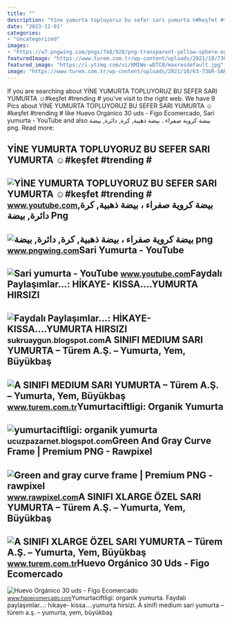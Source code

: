 ```yaml
---
title: ""
description: "Yi̇ne yumurta topluyoruz bu sefer sari yumurta ☺️#keşfet #trending #"
date: "2023-11-01"
categories:
- "Uncategorized"
images:
- "https://w7.pngwing.com/pngs/748/928/png-transparent-yellow-sphere-egg-golden-egg-s-sphere-circle-egg.png"
featuredImage: "https://www.turem.com.tr/wp-content/uploads/2021/10/73GR-SARI-XLARGE.jpg"
featured_image: "https://i.ytimg.com/vi/KMIWe-wDTC0/maxresdefault.jpg"
image: "https://www.turem.com.tr/wp-content/uploads/2021/10/63-73GR-SARI-LARGE-30LU-400x400.jpg"
---
```


If you are searching about YİNE YUMURTA TOPLUYORUZ BU SEFER SARI YUMURTA ☺️#keşfet #trending # you've visit to the right web. We have 9 Pics about YİNE YUMURTA TOPLUYORUZ BU SEFER SARI YUMURTA ☺️#keşfet #trending # like Huevo Orgánico 30 uds - Figo Ecomercado, Sari yumurta - YouTube and also بيضة كروية صفراء ، بيضة ذهبية, كرة, دائرة, بيضة png. Read more:

YİNE YUMURTA TOPLUYORUZ BU SEFER SARI YUMURTA ☺️#keşfet #trending #
-------------------------------------------------------------------

 ![YİNE YUMURTA TOPLUYORUZ BU SEFER SARI YUMURTA ☺️#keşfet #trending #](https://i.ytimg.com/vi/eGBb8q9iGrY/hq2.jpg) <small>www.youtube.com</small>بيضة كروية صفراء ، بيضة ذهبية, كرة, دائرة, بيضة Png
---------------------------------------------------

 ![بيضة كروية صفراء ، بيضة ذهبية, كرة, دائرة, بيضة png](https://w7.pngwing.com/pngs/748/928/png-transparent-yellow-sphere-egg-golden-egg-s-sphere-circle-egg.png) <small>www.pngwing.com</small>Sari Yumurta - YouTube
----------------------

 ![Sari yumurta - YouTube](https://i.ytimg.com/vi/KMIWe-wDTC0/maxresdefault.jpg) <small>www.youtube.com</small>Faydalı Paylaşımlar...: HİKAYE- KISSA....YUMURTA HIRSIZI
--------------------------------------------------------

 ![Faydalı Paylaşımlar...: HİKAYE- KISSA....YUMURTA HIRSIZI](https://blogger.googleusercontent.com/img/b/R29vZ2xl/AVvXsEj7VruKSvZbyR-EpxF_yYv4U1PesvBNptoL-c9yMx4cxmP3kOmlzpAQfsZ26WO11PzDRsxkK65kTrFj6_udLe-c3aa8HiBDhL2cZHyL-PdMijPImbMo6Fc8ffiR1JWCg-g4rzqr3vLIQT71KAxK9IBO_GajBkNbmYQFzHl6wWLSZYJAUELuc2tLV-9E/s845/1,eyaz-yumurta-sari-yumurta-farki.jpg) <small>sukruaygun.blogspot.com</small>A SINIFI MEDIUM SARI YUMURTA – Türem A.Ş. – Yumurta, Yem, Büyükbaş
------------------------------------------------------------------

 ![A SINIFI MEDIUM SARI YUMURTA – Türem A.Ş. – Yumurta, Yem, Büyükbaş](https://www.turem.com.tr/wp-content/uploads/2021/10/63-73GR-SARI-LARGE-30LU-400x400.jpg) <small>www.turem.com.tr</small>Yumurtaciftligi: Organik Yumurta
--------------------------------

 ![yumurtaciftligi: organik yumurta](https://1.bp.blogspot.com/-G3pmb5H2ELw/YELw4sdqIVI/AAAAAAAAEJ4/0EWO21hS_UwVXpXaB36OSiyB1PLRyPnlgCLcBGAsYHQ/s734/yumurta-sari_16_9_1547723121_16_9_1560410795_16_9_1562934765.jpg) <small>ucuzpazarnet.blogspot.com</small>Green And Gray Curve Frame | Premium PNG - Rawpixel
---------------------------------------------------

 ![Green and gray curve frame | Premium PNG - rawpixel](https://images.rawpixel.com/image_png_social_portrait/czNmcy1wcml2YXRlL3Jhd3BpeGVsX2ltYWdlcy93ZWJzaXRlX2NvbnRlbnQvcm0yMjJiYXRjaDQtbWluZC0xOS5wbmc.png?s=vfxB1l6eEwrwtXlyWpmSWNCP0LJDs_lqeSLVM8WpNog) <small>www.rawpixel.com</small>A SINIFI XLARGE ÖZEL SARI YUMURTA – Türem A.Ş. – Yumurta, Yem, Büyükbaş
-----------------------------------------------------------------------

 ![A SINIFI XLARGE ÖZEL SARI YUMURTA – Türem A.Ş. – Yumurta, Yem, Büyükbaş](https://www.turem.com.tr/wp-content/uploads/2021/10/73GR-SARI-XLARGE.jpg) <small>www.turem.com.tr</small>Huevo Orgánico 30 Uds - Figo Ecomercado
---------------------------------------

 ![Huevo Orgánico 30 uds - Figo Ecomercado](https://www.figoecomercado.com/up-one/2020/06/carton-30-huevos-producto-organico.jpg) <small>www.figoecomercado.com</small>Yumurtaciftligi: organik yumurta. Faydalı paylaşımlar...: hi̇kaye- kissa....yumurta hirsizi. A sinifi medium sari yumurta – türem a.ş. – yumurta, yem, büyükbaş
